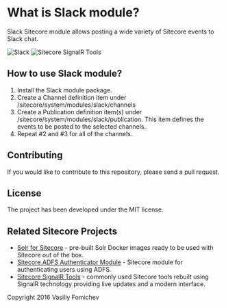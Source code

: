 What is Slack module?
==============================================

Slack Sitecore module allows posting a wide variety of Sitecore events to Slack chat.

![Slack](https://upload.wikimedia.org/wikipedia/en/7/76/Slack_Icon.png)
![Sitecore SignalR Tools](http://www.cmsbestpractices.com/wp-content/uploads/2015/07/sitecore-signalr-tools-logo.png)

How to use Slack module?
-------------------------------------------------
1. Install the Slack module package.
2. Create a Channel definition item under /sitecore/system/modules/slack/channels
3. Create a Publication definition item(s) under /sitecore/system/modules/slack/publication. This item defines the events to be posted to the selected channels.
4. Repeat #2 and #3 for all of the channels.

Contributing
----------------------
If you would like to contribute to this repository, please send a pull request.


License
------------
The project has been developed under the MIT license.


Related Sitecore Projects
--------------------------------
- [Solr for Sitecore](https://github.com/vasiliyfomichev/solr-for-sitecore) - pre-built Solr Docker images ready to be used with Sitecore out of the box.
- [Sitecore ADFS Authenticator Module](https://github.com/vasiliyfomichev/Sitecore-ADFS-Authenticator-Module) - Sitecore module for authenticating users using ADFS.
- [Sitecore SignalR Tools](https://github.com/vasiliyfomichev/signalr-sitecore-tools) - commonly used Sitecore tools rebuilt using SignalR technology providing live updates and a modern interface.


Copyright 2016 Vasiliy Fomichev
